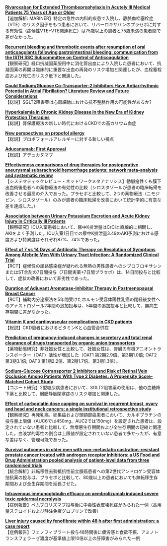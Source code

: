 [**Rivaroxaban for Extended Thromboprophylaxis in Acutely Ill Medical Patients 75 Years of Age or Older**](https://pubmed.ncbi.nlm.nih.gov/34314574/)  
【追加解析: MARINER】特定の急性の内科的疾患で入院し、静脈血栓塞栓症（VTE）のリスク因子をもつ患者において、リバーロキサバンのプラセボに対する有効性（症候性VTE+VTE関連死亡）は75歳以上の患者と75歳未満の患者間で差がなかった。

[**Recurrent bleeding and thrombotic events after resumption of oral anticoagulants following gastrointestinal bleeding: communication from the ISTH SSC Subcommittee on Control of Anticoagulation**](https://pubmed.ncbi.nlm.nih.gov/34318606/)  
【観察研究】経口抗凝固薬服用中に消化管出血により入院した患者において、抗凝固薬の再開は臨床的に重要な出血の再発のリスク増加と関連したが、血栓塞栓症および死亡のリスク低下と関連した。

[**Could Sodium/Glucose Co-Transporter-2 Inhibitors Have Antiarrhythmic Potential in Atrial Fibrillation? Literature Review and Future Considerations**](https://pubmed.ncbi.nlm.nih.gov/34297330/)  
【総説】SGLT2阻害薬は心房細動における抗不整脈作用の可能性があるか?

[**Hyperkalemia in Chronic Kidney Disease in the New Era of Kidney Protection Therapies**](https://pubmed.ncbi.nlm.nih.gov/34313978/)  
【総説】腎保護療法の新しい時代におけるCKDでの高カリウム血症

[**New perspectives on propofol allergy**](https://pubmed.ncbi.nlm.nih.gov/34309659/)  
【総説】プロポフォールアレルギーに対する新しい視点

[**Aducanumab: First Approval**](https://pubmed.ncbi.nlm.nih.gov/34324167/)  
【総説】アデュカヌマブ

[**Effectiveness comparisons of drug therapies for postoperative aneurysmal subarachnoid hemorrhage patients: network meta‑analysis and systematic review**](https://pubmed.ncbi.nlm.nih.gov/34311705/)  
【システマティックレビュー・ネットワークメタアナリシス】動脈瘤性くも膜下出血術後患者への薬物療法の有効性の比較（シロスタゾールが患者の臨床転帰を改善させる最高の介入であった。プラセボと比較して、2つの薬物療法（ニモジピン、シロスタゾール）のみが患者の臨床転帰を改善において統計学的に有意な差を達成した。）

[**Association between Urinary Potassium Excretion and Acute Kidney Injury in Critically Ill Patients**](https://pubmed.ncbi.nlm.nih.gov/34316170/)  
【観察研究】ICU入室患者において、尿中K排泄量はCrClと直線的に相関し、AKIをよく予測した。ICU入室1日目での尿中K排泄量3.49のAKI予測における感度および特異度はそれぞれ87%、74%であった。

[**Effect of 7 vs 14 Days of Antibiotic Therapy on Resolution of Symptoms Among Afebrile Men With Urinary Tract Infection: A Randomized Clinical Trial**](https://pubmed.ncbi.nlm.nih.gov/34313686/)  
【RCT】症候性の尿路感染症が疑われる無熱の男性患者へのシプロフロキサシンまたはST合剤の7日間投与（7日間実薬+7日間プラセボ）は、14日間投与と比較して、症状の改善において非劣性であった。

[**Duration of Adjuvant Aromatase-Inhibitor Therapy in Postmenopausal Breast Cancer**](https://pubmed.ncbi.nlm.nih.gov/34320285/)  
【RCT】補助内分泌療法を5年間受けたホルモン受容体陽性乳癌の閉経後女性へのアナストロゾール2年間の追加投与は、5年間の追加投与と比較して、無病生存期間に差がなかった。

[**Vitamin K and cardiovascular complications in CKD patients**](https://pubmed.ncbi.nlm.nih.gov/34310988/)  
【総説】CKD患者におけるビタミンKと心血管合併症

[**Prediction of pregnancy-induced changes in secretory and total renal clearance of drugs transported by organic anion transporters**](https://pubmed.ncbi.nlm.nih.gov/34315779/)  
【薬物動態研究】非妊娠女性と比較して、妊娠女性は、腎臓の有機アニオントランスポーター（OAT）活性が増加した（OAT1 第2期2.9倍、第3期1.0倍; OAT2 第3期3.1倍; OAT3 第1期2.2倍、第2期1.7倍、第3期1.3倍）。

[**Sodium-Glucose Cotransporter 2 Inhibitors and Risk of Retinal Vein Occlusion Among Patients With Type 2 Diabetes: A Propensity Score-Matched Cohort Study**](https://pubmed.ncbi.nlm.nih.gov/34301735/)  
【コホート研究】2型糖尿病患者において、SGLT2阻害薬の使用は、他の血糖降下薬と比較して、網膜静脈閉塞症のリスク増加と関連した。

[**Effect of carboplatin dose capping on survival in recurrent breast, ovary and head and neck cancers: a single institutional retrospective study**](https://pubmed.ncbi.nlm.nih.gov/34297199/)  
【観察研究】再発乳癌、卵巣癌および頭頸部癌患者において、カルボプラチンの投与量上限値（AUC6では450mg、AUC2では150mg）を設定された患者は、設定されていない患者と比較して、無増悪生存期間および全生存期間の短縮と関連した。血液学的毒性の割合は上限値が設定されていない患者で多かったが、有意な差はなく、管理可能であった。

[**Survival outcomes in older men with non-metastatic castration-resistant prostate cancer treated with androgen receptor inhibitors: a US Food and Drug Administration pooled analysis of patient-level data from three randomised trials**](https://pubmed.ncbi.nlm.nih.gov/34310904/)  
【統合解析】非転移性去勢抵抗性前立腺癌患者への第2世代アンドロゲン受容体拮抗薬の投与は、プラセボと比較して、80歳以上の患者においても無転移生存期間および全生存期間を延長させた。

[**Intravenous immunoglobulin efficacy on pembrolizumab induced severe toxic epidermal necrolysis**](https://pubmed.ncbi.nlm.nih.gov/34321417/)  
【症例報告】ペムブロリズマブ投与後に中毒性表皮壊死症がみられた一例（高用量ステロイドおよび静注免疫グロブリンで改善）

[**Liver injury caused by fenofibrate within 48 h after first administration: a case report**](https://pubmed.ncbi.nlm.nih.gov/34325660/)  
【症例報告】フェノフィブラート投与48時間後に疲労感と食欲不振、アミノトランスフェラーゼ濃度が基準値上限10倍以上の肝障害がみられた一例
